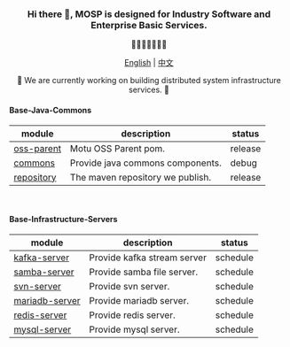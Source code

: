 <!DOCTYPE html>
<html>
  <head>
  <meta charset="UTF-8">
  </head>
  <body>
    <div align="center">
      <h3>Hi there 👋, MOSP is designed for Industry Software and Enterprise Basic Services.</h3>
      <p>🐰🥕🥕🥕🥕🥕🐰</p>
      <p>
        <a href="https://github.com/doraeven/doraeven/blob/main/README.md"><span>English</span></a> | 
        <a href="https://github.com/doraeven/doraeven/blob/main/README_CN.md"><span>中文</span></a>
      </p>
      <p>🌱 We are currently working on building distributed system infrastructure services. 🌱</p>
      <h4 align="left">Base-Java-Commons</h4>
      <div>
        <table>
          <thead>
            <tr>
              <th>module</th>
              <th>description</th>
              <th>status</th>
            </tr>
          </thead>
          <tbody>
            <tr>
              <td><a href="https://github.com/doraeven/oss-parent">oss-parent</a></td>
              <td>Motu OSS Parent pom.</td>
              <td>release</td>
            </tr>
            <tr>
              <td><a href="https://github.com/doraeven/commons">commons</a></td>
              <td>Provide java commons components.</td>
              <td>debug</td>
            </tr>
            <tr>
              <td><a href="https://github.com/doraeven/repository">repository</a></td>
              <td>The maven repository we publish.</td>
              <td>release</td>
            </tr>
          </tbody>
        </table>
      </div>
      <div><br></div>
      <h4 align="left">Base-Infrastructure-Servers</h4>
      <div>
        <table>
          <thead>
            <tr>
              <th>module</th>
              <th>description</th>
              <th>status</th>
            </tr>
          </thead>
          <tbody>
            <tr>
              <td><a href="https://github.com/doraeven/base-infrastructure-servers/kafka-server">kafka-server</a></td>
              <td>Provide kafka stream server</td>
              <td>schedule</td>
            </tr>
            <tr>
              <td><a href="https://github.com/doraeven/base-infrastructure-servers/samba-server">samba-server</a></td>
              <td>Provide samba file server.</td>
              <td>schedule</td>
            </tr>
            <tr>
              <td><a href="https://github.com/doraeven/base-infrastructure-servers/svn-server">svn-server</a></td>
              <td>Provide svn server.</td>
              <td>schedule</td>
            </tr>
            <tr>
              <td><a href="https://github.com/doraeven/base-infrastructure-servers/mariadb-server">mariadb-server</a></td>
              <td>Provide mariadb server.</td>
              <td>schedule</td>
            </tr>
            <tr>
              <td><a href="https://github.com/doraeven/base-infrastructure-servers/redis-server">redis-server</a></td>
              <td>Provide redis server.</td>
              <td>schedule</td>
            </tr>
            <tr>
              <td><a href="https://github.com/doraeven/base-infrastructure-servers/mysql-server">mysql-server</a></td>
              <td>Provide mysql server.</td>
              <td>schedule</td>
            </tr>
          </tbody>
        </table>
      </div>
    </div>
  </body>
</html>

<!--
**doraeven/doraeven** is a ✨ _special_ ✨ repository because its `README.md` (this file) appears on your GitHub profile.

Here are some ideas to get you started:

- 🔭 I’m currently working on ...
- 🌱 I’m currently learning ...
- 👯 I’m looking to collaborate on ...
- 🤔 I’m looking for help with ...
- 💬 Ask me about ...
- 📫 How to reach me: ...
- 😄 Pronouns: ...
- ⚡ Fun fact: ...
-->
